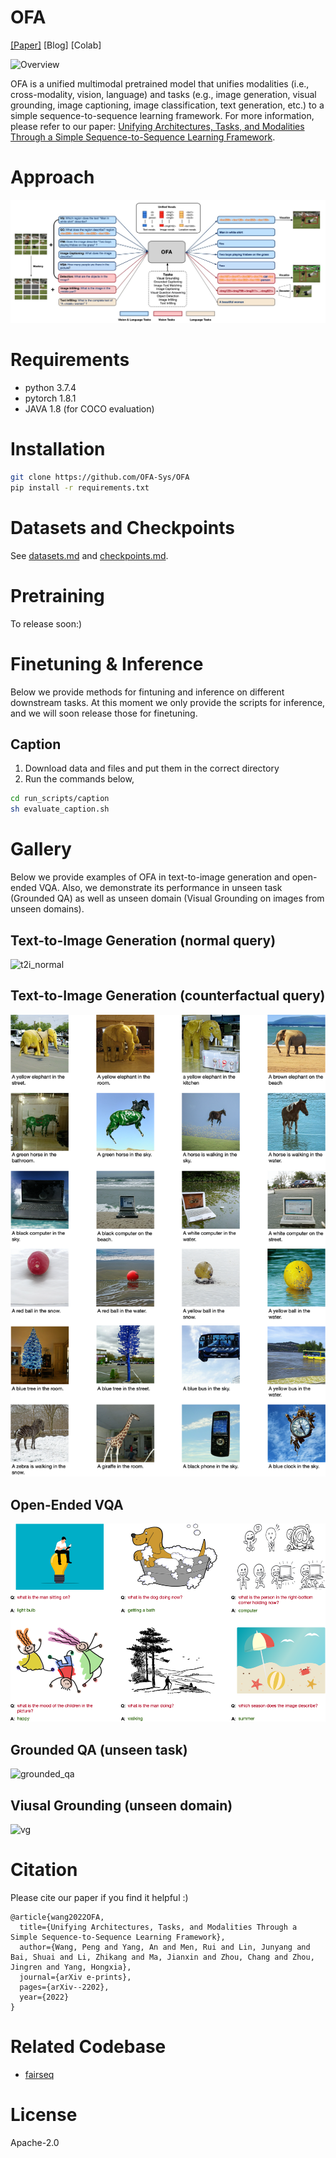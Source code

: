 # OFA

[[Paper]](http://arxiv.org/abs/2202.03052) [Blog] [Colab]


![Overview](examples/overview.png)

OFA is a unified multimodal pretrained model that unifies modalities (i.e., cross-modality, vision, language) and tasks 
(e.g., image generation, visual grounding, image captioning, image classification, text generation, etc.) 
to a simple sequence-to-sequence learning framework. For more information, please refer to our paper: [Unifying Architectures, Tasks, and Modalities Through a Simple Sequence-to-Sequence Learning Framework](http://arxiv.org/abs/2202.03052).


# Approach
![approach](examples/approach.jpg)


# Requirements
* python 3.7.4
* pytorch 1.8.1
* JAVA 1.8 (for COCO evaluation)


# Installation
```bash
git clone https://github.com/OFA-Sys/OFA
pip install -r requirements.txt
```

# Datasets and Checkpoints
See [datasets.md](datasets.md) and [checkpoints.md](checkpoints.md).

# Pretraining
To release soon:)

# Finetuning & Inference
Below we provide methods for fintuning and inference on different downstream tasks. At this moment we only provide the scripts for inference, and we will soon release those for finetuning. 
## Caption
1. Download data and files and put them in the correct directory
2. Run the commands below,

```bash
cd run_scripts/caption
sh evaluate_caption.sh
```

# Gallery
Below we provide examples of OFA in text-to-image generation and open-ended VQA. Also, we demonstrate its performance in unseen task (Grounded QA) as well as unseen domain (Visual Grounding on images from unseen domains). 

## Text-to-Image Generation (normal query)
![t2i_normal](examples/normal_images.png)

## Text-to-Image Generation (counterfactual query)
![t2i_counterfactual](examples/counterfactual_images.png)

## Open-Ended VQA
![open_vqa](examples/open_vqa.png)

## Grounded QA (unseen task)
![grounded_qa](examples/grounded_qa.png)

## Viusal Grounding (unseen domain)
![vg](examples/viusal_grounding.png)


# Citation
Please cite our paper if you find it helpful :)

```
@article{wang2022OFA,
  title={Unifying Architectures, Tasks, and Modalities Through a Simple Sequence-to-Sequence Learning Framework},
  author={Wang, Peng and Yang, An and Men, Rui and Lin, Junyang and Bai, Shuai and Li, Zhikang and Ma, Jianxin and Zhou, Chang and Zhou, Jingren and Yang, Hongxia},
  journal={arXiv e-prints},
  pages={arXiv--2202},
  year={2022}
}
```

# Related Codebase
* [fairseq](https://github.com/pytorch/fairseq)

# License
Apache-2.0
